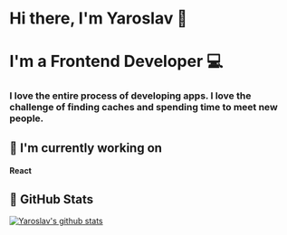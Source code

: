 # Hi there, I'm Yaroslav   👋

# I'm a Frontend Developer   💻

### I love the entire process of developing apps. I love the challenge of finding caches and spending time to meet new people.

## 💼   I'm currently working on

#### React

## 🥬   GitHub Stats 

[![Yaroslav's github stats](https://github-readme-stats.vercel.app/api?username=yaroslavx)](https://github.com/yaroslavx)


